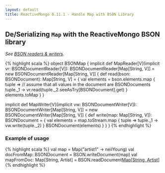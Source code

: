 ```yaml
---
layout: default
title: ReactiveMongo 0.11.1 - Handle Map with BSON Library
---
```


## De/Serializing `Map` with the ReactiveMongo BSON library

*See [BSON readers & writers](typeclasses.html)*.

{% highlight scala %}
object BSONMap {
  implicit def MapReader[V](implicit vr: BSONDocumentReader[V]): BSONDocumentReader[Map[String, V]] = new BSONDocumentReader[Map[String, V]] {
    def read(bson: BSONDocument): Map[String, V] = {
      val elements = bson.elements.map { tuple =>
        // assume that all values in the document are BSONDocuments
        tuple._1 -> vr.read(tuple._2.seeAsTry[BSONDocument].get)
      }
      elements.toMap
    }
  }

  implicit def MapWriter[V](implicit vw: BSONDocumentWriter[V]): BSONDocumentWriter[Map[String, V]] = new BSONDocumentWriter[Map[String, V]] {
    def write(map: Map[String, V]): BSONDocument = {
      val elements = map.toStream.map { tuple =>
        tuple._1 -> vw.write(tuple._2)
      }
      BSONDocument(elements)
    }
  }
}
{% endhighlight %}

### Example of usage

{% highlight scala %}
val map = Map("artist1" -> neilYoung)
val docFromMap: BSONDocument = BSON.writeDocument(map)
val mapFromDoc: Map[String, Artist] = BSON.readDocument[Map[String, Artist]](docFromMap)
{% endhighlight %}
